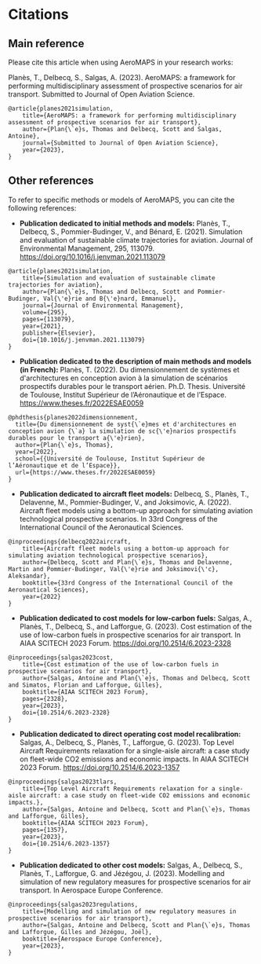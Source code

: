 # Citations

## Main reference

Please cite this article when using AeroMAPS in your research works:

Planès, T., Delbecq, S., Salgas, A. (2023).
AeroMAPS: a framework for performing multidisciplinary assessment of prospective scenarios for air transport.
Submitted to Journal of Open Aviation Science.

```
@article{planes2021simulation,
    title={AeroMAPS: a framework for performing multidisciplinary assessment of prospective scenarios for air transport},
    author={Plan{\`e}s, Thomas and Delbecq, Scott and Salgas, Antoine},
    journal={Submitted to Journal of Open Aviation Science},
    year={2023},
}
```

## Other references

To refer to specific methods or models of AeroMAPS, you can cite the following references:

- **Publication dedicated to initial methods and models:** Planès, T., Delbecq, S., Pommier-Budinger, V., and Bénard, E. (2021).
Simulation and evaluation of sustainable climate trajectories for aviation.
Journal of Environmental Management, 295, 113079.
https://doi.org/10.1016/j.jenvman.2021.113079

```
@article{planes2021simulation,
    title={Simulation and evaluation of sustainable climate trajectories for aviation},
    author={Plan{\`e}s, Thomas and Delbecq, Scott and Pommier-Budinger, Val{\'e}rie and B{\'e}nard, Emmanuel},
    journal={Journal of Environmental Management},
    volume={295},
    pages={113079},
    year={2021},
    publisher={Elsevier},
    doi={10.1016/j.jenvman.2021.113079}
}
```

- **Publication dedicated to the description of main methods and models (in French):** Planès, T. (2022).
Du dimensionnement de systèmes et d'architectures en conception avion à la simulation de scénarios 
prospectifs durables pour le transport aérien.
Ph.D. Thesis. Université de Toulouse, Institut Supérieur de l’Aéronautique et de l’Espace.
https://www.theses.fr/2022ESAE0059

```
@phdthesis{planes2022dimensionnement,
  title={Du dimensionnement de syst{\`e}mes et d'architectures en conception avion {\`a} la simulation de sc{\'e}narios prospectifs durables pour le transport a{\'e}rien},
  author={Plan{\`e}s, Thomas},
  year={2022},
  school={{Université de Toulouse, Institut Supérieur de l’Aéronautique et de l’Espace}},
  url={https://www.theses.fr/2022ESAE0059}
}
```

- **Publication dedicated to aircraft fleet models:** Delbecq, S., Planès, T., Delavenne, M., Pommier-Budinger, V., and Joksimovic, A. (2022).
Aircraft fleet models using a bottom-up approach for simulating aviation technological prospective scenarios.
In 33rd Congress of the International Council of the Aeronautical Sciences.

```
@inproceedings{delbecq2022aircraft,
    title={Aircraft fleet models using a bottom-up approach for simulating aviation technological prospective scenarios},
    author={Delbecq, Scott and Plan{\`e}s, Thomas and Delavenne, Martin and Pommier-Budinger, Val{\'e}rie and Joksimovi{\'c}, Aleksandar},
    booktitle={33rd Congress of the International Council of the Aeronautical Sciences},
    year={2022}
}
```

- **Publication dedicated to cost models for low-carbon fuels:** Salgas, A., Planès, T., Delbecq, S., and Lafforgue, G. (2023).
Cost estimation of the use of low-carbon fuels in prospective scenarios for air transport.
In AIAA SCITECH 2023 Forum.
https://doi.org/10.2514/6.2023-2328

```
@inproceedings{salgas2023cost,
    title={Cost estimation of the use of low-carbon fuels in prospective scenarios for air transport},
    author={Salgas, Antoine and Plan{\`e}s, Thomas and Delbecq, Scott and Simatos, Florian and Lafforgue, Gilles},
    booktitle={AIAA SCITECH 2023 Forum},
    pages={2328},
    year={2023},
    doi={10.2514/6.2023-2328}
}
```

- **Publication dedicated to direct operating cost model recalibration:** Salgas, A., Delbecq, S., Planès, T., Lafforgue, G. (2023).
Top Level Aircraft Requirements relaxation for a single-aisle aircraft: a case study on fleet-wide CO2 emissions and economic impacts.
In AIAA SCITECH 2023 Forum.
https://doi.org/10.2514/6.2023-1357

```
@inproceedings{salgas2023tlars,
    title={Top Level Aircraft Requirements relaxation for a single-aisle aircraft: a case study on fleet-wide CO2 emissions and economic impacts.},
    author={Salgas, Antoine and Delbecq, Scott and Plan{\`e}s, Thomas and Lafforgue, Gilles},
    booktitle={AIAA SCITECH 2023 Forum},
    pages={1357},
    year={2023},
    doi={10.2514/6.2023-1357}
}
```

- **Publication dedicated to other cost models:** Salgas, A., Delbecq, S., Planès, T., Lafforgue, G. and Jézégou, J. (2023).
Modelling and simulation of new regulatory measures for prospective scenarios for air transport.
In Aerospace Europe Conference.

```
@inproceedings{salgas2023regulations,
    title={Modelling and simulation of new regulatory measures in prospective scenarios for air transport},
    author={Salgas, Antoine and Delbecq, Scott and Plan{\`e}s, Thomas and Lafforgue, Gilles and Jézégou, Joël},
    booktitle={Aerospace Europe Conference},
    year={2023},
}
```
